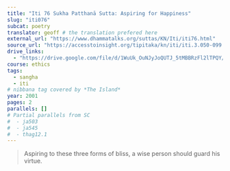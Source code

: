```yaml
---
title: "Iti 76 Sukha Patthanā Sutta: Aspiring for Happiness"
slug: "iti076"
subcat: poetry
translator: geoff # the translation prefered here
external_url: "https://www.dhammatalks.org/suttas/KN/Iti/iti76.html"
source_url: "https://accesstoinsight.org/tipitaka/kn/iti/iti.3.050-099.than.html#iti-076"
drive_links:
  - "https://drive.google.com/file/d/1WuUk_OuNJyJoQUTJ_5tMBBRzFl2lTPQY/view?usp=drivesdk"
course: ethics
tags:
  - sangha
  - iti
# nibbana tag covered by *The Island*
year: 2001
pages: 2
parallels: []
# Partial parallels from SC
#  - ja503
#  - ja545
#  - thag12.1
---
```


> Aspiring to these three forms of bliss, a wise person should guard his virtue.

<!---->
